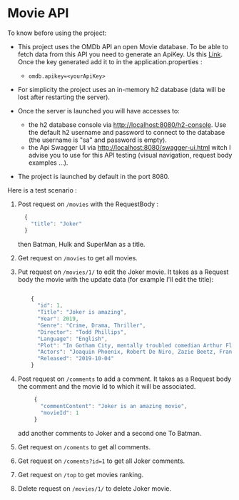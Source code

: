 # Movie API
To know before using the project:

 - This project uses the OMDb API an open Movie database. To be able to
 fetch data from this API you need to generate an ApiKey. Us this [Link](http://www.omdbapi.com/apikey.aspx). Once the key generated add it to in the application.properties : 
    - `omdb.apikey=<yourApiKey>`
 
 - For simplicity the project uses an in-memory h2 database (data will be lost after restarting the server).
 
 - Once the server is launched you will have accesses to:
    - the h2 database console via [http://localhost:8080/h2-console](http://localhost:8080/h2-console). Use the default h2 username and password to connect to the database (the username is "sa" and password is empty). 
    - the Api Swagger UI via [http://localhost:8080/swagger-ui.html](http://localhost:8080/swagger-ui.html,) witch I advise you to use for this API testing (visual navigation, request body examples ...).
    
 - The project is launched by default in the port 8080.
 
 Here is a test scenario :
   1. Post request on `/movies` with the RequestBody :
        ```javascript
          {
            "title": "Joker"
          }
        ```
      then Batman, Hulk and SuperMan as a title.
   2. Get request on `/movies` to get all movies.
   3. Put request on `/movies/1/` to edit the Joker movie. It takes 
   as a Request body the movie with the update data (for example I'll edit the title):
   
         ```javascript
            
             {
               "id": 1,
               "Title": "Joker is amazing",
               "Year": 2019,
               "Genre": "Crime, Drama, Thriller",
               "Director": "Todd Phillips",
               "Language": "English",
               "Plot": "In Gotham City, mentally troubled comedian Arthur Fleck is disregarded and mistreated by society. He then embarks on a downward spiral of revolution and bloody crime. This path brings him face-to-face with his alter-ego: the Joker.",
               "Actors": "Joaquin Phoenix, Robert De Niro, Zazie Beetz, Frances Conroy",
               "Released": "2019-10-04"
             }
         ```
   4. Post request on `/comments` to add a comment. It takes as a Request body the comment and the movie Id to which it will be associated.
         ```javascript
              {
                "commentContent": "Joker is an amazing movie",
                "movieId": 1
              }
         ```
      add another comments to Joker and a second one To Batman.
      
   5. Get request on `/coments` to get all comments.
   6. Get request on `/coments?id=1` to get all Joker comments.
   7. Get request on `/top` to get movies ranking.
   8. Delete request on `/movies/1/` to delete Joker movie.
  

    
        